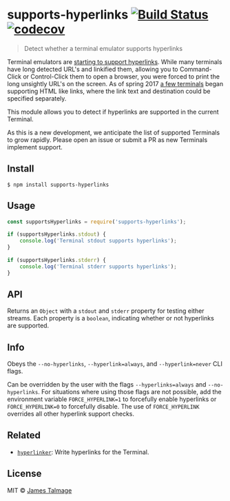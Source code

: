 # supports-hyperlinks [![Build Status](https://travis-ci.org/jamestalmage/supports-hyperlinks.svg?branch=master)](https://travis-ci.org/jamestalmage/supports-hyperlinks) [![codecov](https://codecov.io/gh/jamestalmage/supports-hyperlinks/badge.svg?branch=master)](https://codecov.io/gh/jamestalmage/supports-hyperlinks?branch=master)  
  
> Detect whether a terminal emulator supports hyperlinks  
  
Terminal emulators are [starting to support hyperlinks](https://gist.github.com/egmontkob/eb114294efbcd5adb1944c9f3cb5feda). While many terminals have long detected URL's and linkified them, allowing you to Command-Click or Control-Click them to open a browser, you were forced to print the long unsightly URL's on the screen. As of spring 2017 [a few terminals](https://gist.github.com/egmontkob/eb114294efbcd5adb1944c9f3cb5feda) began supporting HTML like links, where the link text and destination could be specified separately.  
  
This module allows you to detect if hyperlinks are supported in the current Terminal.  
  
As this is a new development, we anticipate the list of supported Terminals to grow rapidly. Please open an issue or submit a PR as new Terminals implement support.  
  
## Install  
  
```  
$ npm install supports-hyperlinks  
```  
  
  
## Usage  
  
```js  
const supportsHyperlinks = require('supports-hyperlinks');  
  
if (supportsHyperlinks.stdout) {  
	console.log('Terminal stdout supports hyperlinks');  
}  
  
if (supportsHyperlinks.stderr) {  
	console.log('Terminal stderr supports hyperlinks');  
}  
```  
  
## API  
  
Returns an `Object` with a `stdout` and `stderr` property for testing either streams. Each property is a `boolean`, indicating whether or not hyperlinks are supported.  
  
## Info  
  
Obeys the `--no-hyperlinks`, `--hyperlink=always`, and `--hyperlink=never` CLI flags.  
  
Can be overridden by the user with the flags `--hyperlinks=always` and `--no-hyperlinks`. For situations where using those flags are not possible, add the environment variable `FORCE_HYPERLINK=1` to forcefully enable hyperlinks or `FORCE_HYPERLINK=0` to forcefully disable. The use of `FORCE_HYPERLINK` overrides all other hyperlink support checks.  
  
## Related  
  
  * [`hyperlinker`](https://github.com/jamestalmage/hyperlinker): Write hyperlinks for the Terminal.  
  
## License  
  
MIT © [James Talmage](https://github.com/jamestalmage)  
